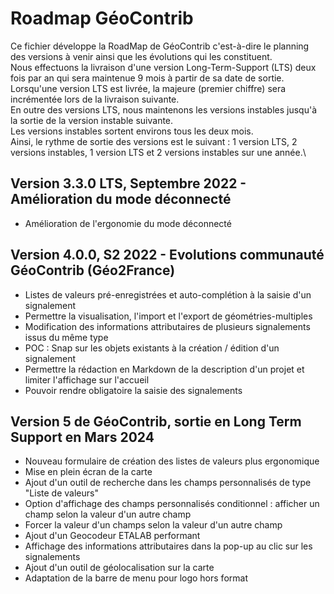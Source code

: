 # Roadmap GéoContrib

Ce fichier développe la RoadMap de GéoContrib c'est-à-dire le planning des versions à venir ainsi que les évolutions qui les constituent.\
Nous effectuons la livraison d'une version Long-Term-Support (LTS) deux fois par an qui sera maintenue 9 mois à partir de sa date de sortie.\
Lorsqu'une version LTS est livrée, la majeure (premier chiffre) sera incrémentée lors de la livraison suivante.\
En outre des versions LTS, nous maintenons les versions instables jusqu'à la sortie de la version instable suivante.\
Les versions instables sortent environs tous les deux mois.\
Ainsi, le rythme de sortie des versions est le suivant : 1 version LTS, 2 versions instables, 1 version LTS et 2 versions instables sur une année.\

## Version 3.3.0 LTS, Septembre 2022 - Amélioration du mode déconnecté

* Amélioration de l'ergonomie du mode déconnecté

## Version 4.0.0, S2 2022 - Evolutions communauté GéoContrib (Géo2France)

* Listes de valeurs pré-enregistrées et auto-complétion à la saisie d'un signalement
* Permettre la visualisation, l'import et l'export de géométries-multiples 
* Modification des informations attributaires de plusieurs signalements issus du même type
* POC : Snap sur les objets existants à la création / édition d'un signalement
* Permettre la rédaction en Markdown de la description d'un projet et limiter l'affichage sur l'accueil
* Pouvoir rendre obligatoire la saisie des signalements

## Version 5 de GéoContrib, sortie en Long Term Support en Mars 2024

* Nouveau formulaire de création des listes de valeurs plus ergonomique
* Mise en plein écran de la carte
* Ajout d'un outil de recherche dans les champs personnalisés de type "Liste de valeurs"
* Option d'affichage des champs personnalisés conditionnel : afficher un champ selon la valeur d'un autre champ
* Forcer la valeur d'un champs selon la valeur d'un autre champ
* Ajout d'un Geocodeur ETALAB performant
* Affichage des informations attributaires dans la pop-up au clic sur les signalements
* Ajout d'un outil de géolocalisation sur la carte
* Adaptation de la barre de menu pour logo hors format
